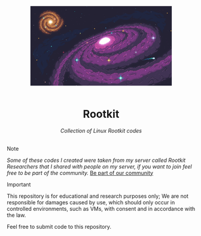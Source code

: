 <div align="center">
  <img src="x.png" width="75%"><br><br>
   <h1>Rootkit</h1>
    <i>Collection of Linux Rootkit codes</i>
</div><br>

> [!Note]
> _Some of these codes I created were taken from my server called *Rootkit Researchers* that I shared with people on my server, if you want to join feel free to be part of the community._
> [Be part of our community](https://discord.gg/66N5ZQppU7)

> [!Important]
> This repository is for educational and research purposes only; We are not responsible for damages caused by use, which should only occur in controlled environments, such as VMs, with consent and in accordance with the law.

 Feel free to submit code to this repository.

